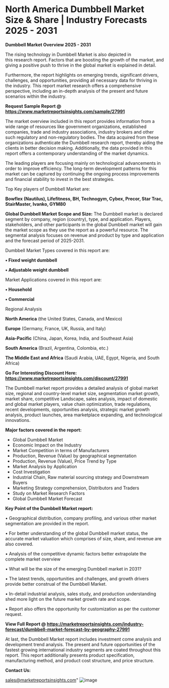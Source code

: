 # North America Dumbbell Market Size & Share | Industry Forecasts 2025 - 2031

<Strong> Dumbbell Market Overview 2025 - 2031</strong>

The rising technology in Dumbbell Market is also depicted in this research report. Factors that are boosting the growth of the market, and giving a positive push to thrive in the global market is explained in detail.

Furthermore, the report highlights on emerging trends, significant drivers, challenges, and opportunities, providing all necessary data for thriving in the industry. This report market research offers a comprehensive perspective, including an in-depth analysis of the present and future scenarios within the industry.

<strong>Request Sample Report @ <a href=https://www.marketreportsinsights.com/sample/27991>https://www.marketreportsinsights.com/sample/27991</a></strong>

The market overview included in this report provides information from a wide range of resources like government organizations, established companies, trade and industry associations, industry brokers and other such regulatory and non-regulatory bodies. The data acquired from these organizations authenticate the Dumbbell research report, thereby aiding the clients in better decision making. Additionally, the data provided in this report offers a contemporary understanding of the market dynamics.

The leading players are focusing mainly on technological advancements in order to improve efficiency. The long-term development patterns for this market can be captured by continuing the ongoing process improvements and financial stability to invest in the best strategies.

Top Key players of Dumbbell Market are:

<strong>Bowflex (Nautilus), Lifefitness, BH, Technogym, Cybex, Precor, Star Trac, StairMaster, Ivanko, GYM80</strong>

<strong><b>Global Dumbbell Market Scope and Size:</b></strong>
The Dumbbell market is declared segment by company, region (country), type, and application. Players, stakeholders, and other participants in the global Dumbbell market will gain the market scope as they use the report as a powerful resource. The segmental analysis focuses on revenue and product by type and application and the forecast period of 2025-2031.

Dumbbell Market Types covered in this report are:

<strong>• Fixed weight dumbbell

• Adjustable weight dumbbell</strong>

Market Applications covered in this report are:

<strong>• Household

• Commercial</strong> 

Regional Analysis

<strong>North America</strong> (the United States, Canada, and Mexico)

<strong>Europe</strong> (Germany, France, UK, Russia, and Italy)

<strong>Asia-Pacific</strong> (China, Japan, Korea, India, and Southeast Asia)

<strong>South America</strong> (Brazil, Argentina, Colombia, etc.)

<strong>The Middle East and Africa</strong> (Saudi Arabia, UAE, Egypt, Nigeria, and South Africa)

<strong>Go For Interesting Discount Here: <a href=https://www.marketreportsinsights.com/discount/27991>https://www.marketreportsinsights.com/discount/27991</a></strong>

The Dumbbell market report provides a detailed analysis of global market size, regional and country-level market size, segmentation market growth, market share, competitive Landscape, sales analysis, impact of domestic and global market players, value chain optimization, trade regulations, recent developments, opportunities analysis, strategic market growth analysis, product launches, area marketplace expanding, and technological innovations.

<strong><b>Major factors covered in the report:</b></strong>
<ul>
  <li>Global Dumbbell Market </li>
  <li>Economic Impact on the Industry</li>
  <li>Market Competition in terms of Manufacturers</li>
  <li>Production, Revenue (Value) by geographical segmentation</li>
  <li>Production, Revenue (Value), Price Trend by Type</li>
  <li>Market Analysis by Application</li>
  <li>Cost Investigation</li>
  <li>Industrial Chain, Raw material sourcing strategy and Downstream Buyers</li>
  <li>Marketing Strategy comprehension, Distributors and Traders</li>
  <li>Study on Market Research Factors</li>
  <li>Global Dumbbell Market Forecast</li>
</ul>

<strong><b>Key Point of the Dumbbell Market report:</b></strong>

• Geographical distribution, company profiling, and various other market segmentation are provided in the report.

• For better understanding of the global Dumbbell market status, the accurate market valuation which comprises of size, share, and revenue are also covered.

• Analysis of the competitive dynamic factors better extrapolate the complete market overview

• What will be the size of the emerging Dumbbell market in 2031?

• The latest trends, opportunities and challenges, and growth drivers provide better construal of the Dumbbell Market.

• In-detail industrial analysis, sales study, and production understanding shed more light on the future market growth rate and scope.

• Report also offers the opportunity for customization as per the customer request.

<strong><b>View Full Report @ <a href=https://marketreportsinsights.com/industry-forecast/dumbbell-market-forecast-by-geography-27991>https://marketreportsinsights.com/industry-forecast/dumbbell-market-forecast-by-geography-27991</a></b></strong>


At last, the Dumbbell Market report includes investment come analysis and development trend analysis. The present and future opportunities of the fastest growing international industry segments are coated throughout this report. This report additionally presents product specification, manufacturing method, and product cost structure, and price structure.

<strong>Contact Us:</strong>

sales@marketreportsinsights.com"
![image](https://github.com/user-attachments/assets/b7469d7a-1416-48fe-8acf-6d5775123733)
